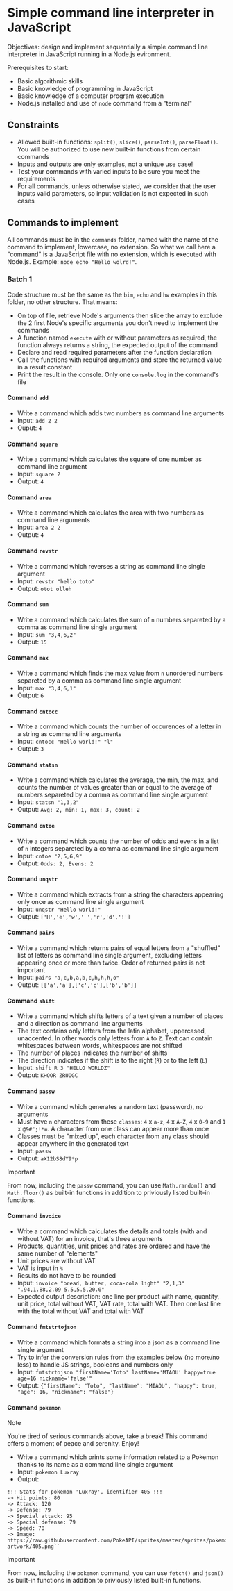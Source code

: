 # Simple command line interpreter in JavaScript
Objectives: design and implement sequentially a simple command line interpreter in JavaScript running in a Node.js evironment.

Prerequisites to start:
- Basic algorithmic skills
- Basic knowledge of programming in JavaScript
- Basic knowledge of a computer program execution
- Node.js installed and use of `node` command from a "terminal"

## Constraints
- Allowed built-in functions: `split()`, `slice()`, `parseInt()`, `parseFloat()`. You will be authorized to use new built-in functions from certain commands
- Inputs and outputs are only examples, not a unique use case!
- Test your commands with varied inputs to be sure you meet the requirements
- For all commands, unless otherwise stated, we consider that the user inputs valid parameters, so input validation is not expected in such cases

## Commands to implement
All commands must be in the `commands` folder, named with the name of the command to implement, lowercase, no extension. So what we call here a "command" is a JavaScript file with no extension, which is executed with Node.js. Example: `node echo "Hello wolrd!"`.

### Batch 1
Code structure must be the same as the `bim`, `echo` and `hw` examples in this folder, no other structure. That means:
- On top of file, retrieve Node's arguments then slice the array to exclude the 2 first Node's specific arguments you don't need to implement the commands
- A function named `execute` with or without parameters as required, the function always returns a string, the expected output of the command
- Declare and read required parameters after the function declaration
- Call the functions with required arguments and store the returned value in a result constant
- Print the result in the console. Only one `console.log` in the command's file

#### Command `add`
- Write a command which adds two numbers as command line arguments
- Input: `add 2 2`
- Ouput: `4`

#### Command `square`
- Write a command which calculates the square of one number as command line argument
- Input: `square 2`
- Output: `4`

#### Command `area`
- Write a command which calculates the area with two numbers as command line arguments
- Input: `area 2 2`
- Output: `4`

#### Command `revstr`
- Write a command which reverses a string as command line single argument
- Input: `revstr "hello toto"`
- Output: `otot olleh`

#### Command `sum`
- Write a command which calculates the sum of `n` numbers separeted by a comma as command line single argument
- Input: `sum "3,4,6,2"`
- Output: `15`

#### Command `max`
- Write a command which finds the max value from `n` unordered numbers separeted by a comma as command line single argument
- Input: `max "3,4,6,1"`
- Output: `6`

#### Command `cntocc`
- Write a command which counts the number of occurences of a letter in a string as command line arguments
- Input: `cntocc "Hello world!" "l"`
- Output: `3`

#### Command `statsn`
- Write a command which calculates the average, the min, the max, and counts the number of values greater than or equal to the average of numbers separeted by a comma as command line single argument
- Input: `statsn "1,3,2"`
- Output: `Avg: 2, min: 1, max: 3, count: 2`

#### Command `cntoe`
- Write a command which counts the number of odds and evens in a list of `n` integers separeted by a comma as command line single argument
- Input: `cntoe "2,5,6,9"`
- Output: `Odds: 2, Evens: 2`

#### Command `unqstr`
- Write a command which extracts from a string the characters appearing only once as command line single argument
- Input: `unqstr "Hello world!"`
- Output: `['H','e','w',' ','r','d','!']`

#### Command `pairs`
- Write a command which returns pairs of equal letters from a "shuffled" list of letters as command line single argument, excluding letters appearing once or more than twice. Order of returned pairs is not important
- Input: `pairs "a,c,b,a,b,c,h,h,h,o"`
- Output: `[['a','a'],['c','c'],['b','b']]`

#### Command `shift`
- Write a command which shifts letters of a text given a number of places and a direction as command line arguments
- The text contains only letters from the latin alphabet, uppercased, unaccented. In other words only letters from `A` to `Z`. Text can contain whitespaces between words, whitespaces are not shifted
- The number of places indicates the number of shifts
- The direction indicates if the shift is to the right (`R`) or to the left (`L`)
- Input: `shift R 3 "HELLO WORLDZ"`
- Output: `KHOOR ZRUOGC`

#### Command `passw`
- Write a command which generates a random text (password), no arguments
- Must have `n` characters from these `classes`: `4` x `a-z`, `4` x `A-Z`, `4` x `0-9` and `1` x `@&#";!*=`. A character from one class can appear more than once
- Classes must be "mixed up", each character from any class should appear anywhere in the generated text
- Input: `passw`
- Output: `aX12bS8dY9*p`

> [!IMPORTANT]
> From now, including the `passw` command, you can use `Math.random()` and `Math.floor()` as built-in functions in addition to priviously listed built-in functions.

#### Command `invoice`
- Write a command which calculates the details and totals (with and without VAT) for an invoice, that's three arguments
- Products, quantities, unit prices and rates are ordered and have the same number of "elements"
- Unit prices are without VAT
- VAT is input in `%`
- Results do not have to be rounded
- Input: `invoice "bread, butter, coca-cola light" "2,1,3" ".94,1.88,2.09 5.5,5.5,20.0"`
- Expected output description: one line per product with name, quantity, unit price, total without VAT, VAT rate, total with VAT. Then one last line with the total without VAT and total with VAT

#### Command `fmtstrtojson`
- Write a command which formats a string into a json as a command line single argument
- Try to infer the conversion rules from the examples below (no more/no less) to handle JS strings, booleans and numbers only
- Input: `fmtstrtojson "firstName='Toto' lastName='MIAOU' happy=true age=16 nickname='false'"`
- Output: `{"firstName": "Toto", "lastName": "MIAOU", "happy": true, "age": 16, "nickname": "false"}`

#### Command `pokemon`
> [!NOTE]
> You're tired of serious commands above, take a break! This command offers a moment of peace and serenity. Enjoy!
- Write a command which prints some information related to a Pokemon thanks to its name as a command line single argument
- Input: `pokemon Luxray`
- Output:
```
!!! Stats for pokemon 'Luxray', identifier 405 !!!
-> Hit points: 80
-> Attack: 120
-> Defense: 79
-> Special attack: 95
-> Special defense: 79
-> Speed: 70
-> Image: https://raw.githubusercontent.com/PokeAPI/sprites/master/sprites/pokemon/other/official-artwork/405.png``
```
> [!IMPORTANT]
> From now, including the `pokemon` command, you can use `fetch()` and `json()` as built-in functions in addition to priviously listed built-in functions.
